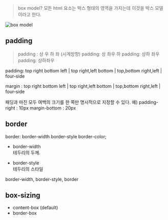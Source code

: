 
> box model?
모든 html 요소는 박스 형태의 영역을 가지는데 이것을 박스 모델이라고 한다.

![box model](https://poiemaweb.com/img/box-model.png)

## padding
> padding : 상 우 하 좌 (시계방향)
padding: 상 좌우 하
padding: 상하 좌우
padding: 상하좌우

padding: top right bottom left | top right,left bottom | top,bottom right,left | four-side 

margin : top right bottom left | top right,left bottom | top,bottom right,left | four-side 

패딩과 마진 모두 여백의 크기를 한 쪽만 명시적으로 지정할 수 있다.
예) padding-right : 10px
margin-bottom : 20px

## border
border: border-width border-style border-color;

- border-width  
테두리의 두께.

- border-style  
테두리의 스타일

border-width, border-style, border

## box-sizing
- content-box (default)
- border-box